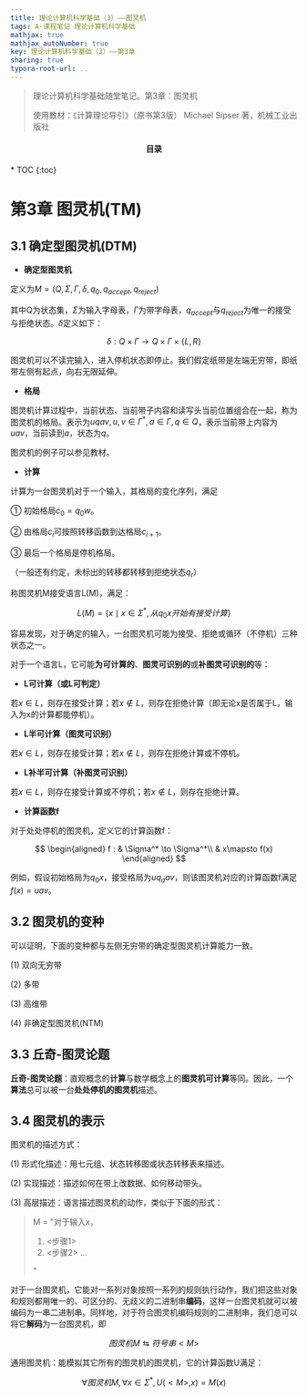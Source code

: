 ```yaml
---
title: 理论计算机科学基础（3）——图灵机
tags: A-课程笔记 理论计算机科学基础
mathjax: true
mathjax_autoNumber: true
key: 理论计算机科学基础（3）——第3章
sharing: true
typora-root-url: ..
---
```


> 理论计算机科学基础随堂笔记。第3章：图灵机
> 
> 使用教材：《计算理论导引》（原书第3版）  Michael Sipser 著，机械工业出版社

<!--more-->

<h4><center><b>目录</b></center></h4>
* TOC
{:toc}

# 第3章 图灵机(TM)

## 3.1 确定型图灵机(DTM)

- **确定型图灵机**

定义为$M=(Q,\Sigma, \Gamma, \delta, q_0, q_{accept}, q_{reject})$

其中Q为状态集，$\Sigma$为输入字母表，$\Gamma$为带字母表，$q_{accept}$与$q_{reject}$为唯一的接受与拒绝状态。$\delta$定义如下：

$$
\delta : Q\times \Gamma \to Q\times \Gamma \times \left\{L, R\right\}
$$

图灵机可以不读完输入，进入停机状态即停止。我们假定纸带是左端无穷带，即纸带左侧有起点，向右无限延伸。

- **格局**

图灵机计算过程中，当前状态、当前带子内容和读写头当前位置组合在一起，称为图灵机的格局。表示为$uqav, u,v\in \Gamma^*, a\in \Gamma, q\in Q$，表示当前带上内容为$uav$，当前读到$a$，状态为$q$。

图灵机的例子可以参见教材。

- **计算**

计算为一台图灵机对于一个输入，其格局的变化序列，满足

① 初始格局$c_0=q_0w$。

② 由格局$c_i$可按照转移函数到达格局$c_{i+1}$。

③ 最后一个格局是停机格局。

（一般还有约定，未标出的转移都转移到拒绝状态$q_{r}$）

称图灵机M接受语言L(M)，满足：

$$
L(M)=\left\{x\mid x\in\Sigma^*, 从q_0x开始有接受计算\right\}
$$

容易发现，对于确定的输入，一台图灵机可能为接受、拒绝或循环（不停机）三种状态之一。

对于一个语言L，它可能**为可计算的**、**图灵可识别的**或**补图灵可识别的**等：

- **L可计算（或L可判定）**

若$x\in L$，则存在接受计算；若$x\notin L$，则存在拒绝计算（即无论x是否属于L，输入为x的计算都能停机）。

- **L半可计算（图灵可识别）**

若$x\in L$，则存在接受计算；若$x\notin L$，则存在拒绝计算或不停机。

- **L补半可计算（补图灵可识别）**

若$x\in L$，则存在接受计算或不停机；若$x\notin L$，则存在拒绝计算。

- **计算函数f**

对于处处停机的图灵机，定义它的计算函数f：

$$
\begin{aligned}
    f : & \Sigma^* \to \Sigma^*\\
        & x\mapsto f(x)
\end{aligned}
$$

例如，假设初始格局为$q_0x$，接受格局为$uq_{a}av$，则该图灵机对应的计算函数f满足$f(x)=uav$。

## 3.2 图灵机的变种

可以证明，下面的变种都与左侧无穷带的确定型图灵机计算能力一致。

(1) 双向无穷带

(2) 多带

(3) 高维带

(4) 非确定型图灵机(NTM)

## 3.3 丘奇-图灵论题

**丘奇-图灵论题**：直观概念的**计算**与数学概念上的**图灵机可计算**等同。因此，一个**算法**总可以被一台**处处停机的图灵机**描述。

## 3.4 图灵机的表示

图灵机的描述方式：

(1) 形式化描述：用七元组、状态转移图或状态转移表来描述。

(2) 实现描述：描述如何在带上改数据、如何移动带头。

(3) 高层描述：语言描述图灵机的动作，类似于下面的形式：

> M = "对于输入x，
> 
> 1. <步骤1>
> 2. <步骤2>
> ...
> 
> "

对于一台图灵机，它能对一系列对象按照一系列的规则执行动作，我们把这些对象和规则都用唯一的、可区分的、无歧义的二进制串**编码**，这样一台图灵机就可以被编码为一串二进制串。同样地，对于符合图灵机编码规则的二进制串，我们总可以将它**解码**为一台图灵机，即

$$
图灵机M\leftrightarrows 符号串<M>
$$

通用图灵机：能模拟其它所有的图灵机的图灵机，它的计算函数U满足：

$$
\forall 图灵机M,\forall x\in \Sigma^*,U(<M>,x)=M(x)
$$